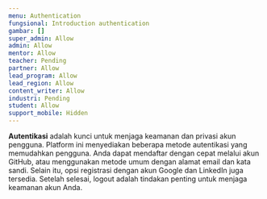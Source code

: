 ```yaml
---
menu: Authentication
fungsional: Introduction authentication
gambar: []
super_admin: Allow
admin: Allow
mentor: Allow
teacher: Pending
partner: Allow
lead_program: Allow
lead_region: Allow
content_writer: Allow
industri: Pending
student: Allow
support_mobile: Hidden
---
```

**Autentikasi** adalah kunci untuk menjaga keamanan dan privasi akun pengguna. Platform ini menyediakan beberapa metode autentikasi yang memudahkan pengguna. Anda dapat mendaftar dengan cepat melalui akun GitHub, atau menggunakan metode umum dengan alamat email dan kata sandi. Selain itu, opsi registrasi dengan akun Google dan LinkedIn juga tersedia. Setelah selesai, logout adalah tindakan penting untuk menjaga keamanan akun Anda.